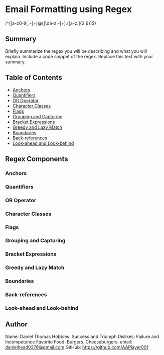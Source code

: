 # Email Formatting using Regex

/^([a-z0-9_\.-]+)@([\da-z\.-]+)\.([a-z\.]{2,6})$/



## Summary

Briefly summarize the regex you will be describing and what you will explain. Include a code snippet of the regex. Replace this text with your summary.

## Table of Contents

- [Anchors](#anchors)
- [Quantifiers](#quantifiers)
- [OR Operator](#or-operator)
- [Character Classes](#character-classes)
- [Flags](#flags)
- [Grouping and Capturing](#grouping-and-capturing)
- [Bracket Expressions](#bracket-expressions)
- [Greedy and Lazy Match](#greedy-and-lazy-match)
- [Boundaries](#boundaries)
- [Back-references](#back-references)
- [Look-ahead and Look-behind](#look-ahead-and-look-behind)

## Regex Components

### Anchors

### Quantifiers

### OR Operator

### Character Classes

### Flags

### Grouping and Capturing

### Bracket Expressions

### Greedy and Lazy Match

### Boundaries

### Back-references

### Look-ahead and Look-behind

## Author

Name: Daniel Thomas
Hobbies: Success and Triumph
Dislikes: Failure and Incompetence
Favorite Food: Burgers. Cheeseburgers.
email: danielhead0376@gmail.com
GitHub: https://github.com/AAPlayer001
